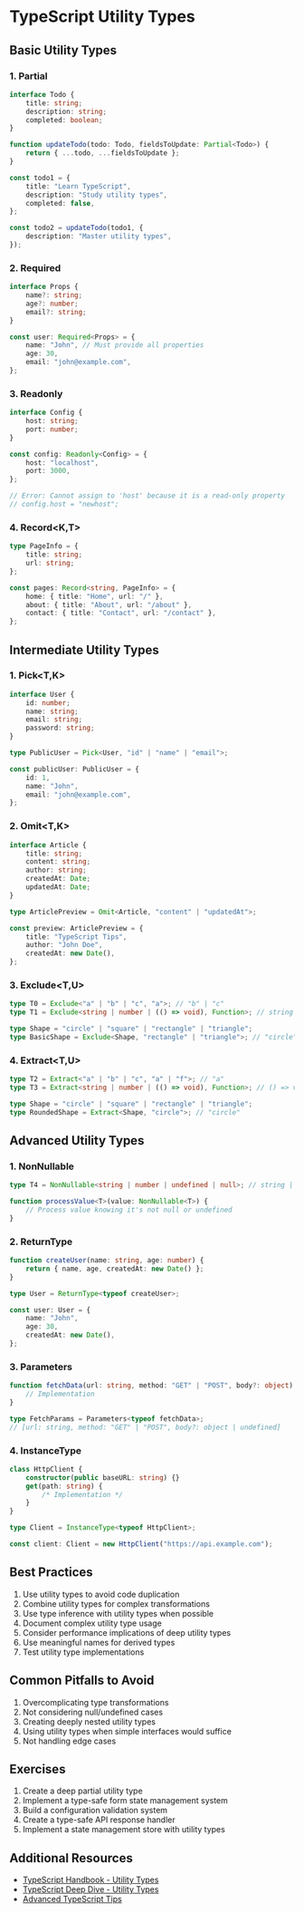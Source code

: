 # TypeScript Utility Types

## Basic Utility Types

### 1. Partial<T>

```typescript
interface Todo {
	title: string;
	description: string;
	completed: boolean;
}

function updateTodo(todo: Todo, fieldsToUpdate: Partial<Todo>) {
	return { ...todo, ...fieldsToUpdate };
}

const todo1 = {
	title: "Learn TypeScript",
	description: "Study utility types",
	completed: false,
};

const todo2 = updateTodo(todo1, {
	description: "Master utility types",
});
```

### 2. Required<T>

```typescript
interface Props {
	name?: string;
	age?: number;
	email?: string;
}

const user: Required<Props> = {
	name: "John", // Must provide all properties
	age: 30,
	email: "john@example.com",
};
```

### 3. Readonly<T>

```typescript
interface Config {
	host: string;
	port: number;
}

const config: Readonly<Config> = {
	host: "localhost",
	port: 3000,
};

// Error: Cannot assign to 'host' because it is a read-only property
// config.host = "newhost";
```

### 4. Record<K,T>

```typescript
type PageInfo = {
	title: string;
	url: string;
};

const pages: Record<string, PageInfo> = {
	home: { title: "Home", url: "/" },
	about: { title: "About", url: "/about" },
	contact: { title: "Contact", url: "/contact" },
};
```

## Intermediate Utility Types

### 1. Pick<T,K>

```typescript
interface User {
	id: number;
	name: string;
	email: string;
	password: string;
}

type PublicUser = Pick<User, "id" | "name" | "email">;

const publicUser: PublicUser = {
	id: 1,
	name: "John",
	email: "john@example.com",
};
```

### 2. Omit<T,K>

```typescript
interface Article {
	title: string;
	content: string;
	author: string;
	createdAt: Date;
	updatedAt: Date;
}

type ArticlePreview = Omit<Article, "content" | "updatedAt">;

const preview: ArticlePreview = {
	title: "TypeScript Tips",
	author: "John Doe",
	createdAt: new Date(),
};
```

### 3. Exclude<T,U>

```typescript
type T0 = Exclude<"a" | "b" | "c", "a">; // "b" | "c"
type T1 = Exclude<string | number | (() => void), Function>; // string | number

type Shape = "circle" | "square" | "rectangle" | "triangle";
type BasicShape = Exclude<Shape, "rectangle" | "triangle">; // "circle" | "square"
```

### 4. Extract<T,U>

```typescript
type T2 = Extract<"a" | "b" | "c", "a" | "f">; // "a"
type T3 = Extract<string | number | (() => void), Function>; // () => void

type Shape = "circle" | "square" | "rectangle" | "triangle";
type RoundedShape = Extract<Shape, "circle">; // "circle"
```

## Advanced Utility Types

### 1. NonNullable<T>

```typescript
type T4 = NonNullable<string | number | undefined | null>; // string | number

function processValue<T>(value: NonNullable<T>) {
	// Process value knowing it's not null or undefined
}
```

### 2. ReturnType<T>

```typescript
function createUser(name: string, age: number) {
	return { name, age, createdAt: new Date() };
}

type User = ReturnType<typeof createUser>;

const user: User = {
	name: "John",
	age: 30,
	createdAt: new Date(),
};
```

### 3. Parameters<T>

```typescript
function fetchData(url: string, method: "GET" | "POST", body?: object) {
	// Implementation
}

type FetchParams = Parameters<typeof fetchData>;
// [url: string, method: "GET" | "POST", body?: object | undefined]
```

### 4. InstanceType<T>

```typescript
class HttpClient {
	constructor(public baseURL: string) {}
	get(path: string) {
		/* Implementation */
	}
}

type Client = InstanceType<typeof HttpClient>;

const client: Client = new HttpClient("https://api.example.com");
```

## Best Practices

1. Use utility types to avoid code duplication
2. Combine utility types for complex transformations
3. Use type inference with utility types when possible
4. Document complex utility type usage
5. Consider performance implications of deep utility types
6. Use meaningful names for derived types
7. Test utility type implementations

## Common Pitfalls to Avoid

1. Overcomplicating type transformations
2. Not considering null/undefined cases
3. Creating deeply nested utility types
4. Using utility types when simple interfaces would suffice
5. Not handling edge cases

## Exercises

1. Create a deep partial utility type
2. Implement a type-safe form state management system
3. Build a configuration validation system
4. Create a type-safe API response handler
5. Implement a state management store with utility types

## Additional Resources

- [TypeScript Handbook - Utility Types](https://www.typescriptlang.org/docs/handbook/utility-types.html)
- [TypeScript Deep Dive - Utility Types](https://basarat.gitbook.io/typescript/type-system/utility-types)
- [Advanced TypeScript Tips](https://www.typescriptlang.org/docs/handbook/advanced-types.html)
